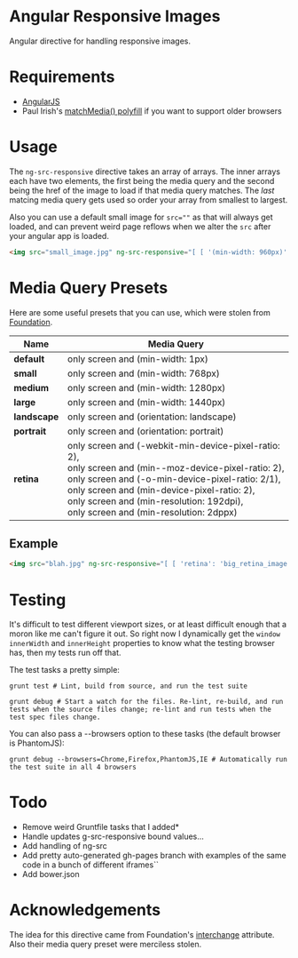 # Angular Responsive Images

Angular directive for handling responsive images.

# Requirements

* [AngularJS](http://angularjs.org)
* Paul Irish's [matchMedia() polyfill](https://github.com/paulirish/matchMedia.js/) if you want to support older browsers

# Usage

The `ng-src-responsive` directive takes an array of arrays. The inner arrays each have two elements, the first being the media query and the second being the href of the image to load if that media query matches. The *last* matcing media query gets used so order your array from smallest to largest.

Also you can use a default small image for `src=""` as that will always get loaded, and can prevent weird page reflows when we alter the `src` after your angular app is loaded.

```html
<img src="small_image.jpg" ng-src-responsive="[ [ '(min-width: 960px)': 'larger_image.jpg' ], [ '(min-width: 1700px': 'much_larger_image.jpg' ] ]" />
```

# Media Query Presets

Here are some useful presets that you can use, which were stolen from [Foundation](http://foundation.zurb.com/docs/components/interchange.html).

<table>
  <thead>
    <tr>
      <th>Name</th>
      <th>Media Query</th>
    </tr>
  <tbody>
    <tr>
      <td><strong>default</strong></td>
      <td>only screen and (min-width: 1px)</td>
    </tr>
    <tr>
      <td><strong>small</strong></td>
      <td>only screen and (min-width: 768px)</td>
    </tr>
    <tr>
      <td><strong>medium</strong></td>
      <td>only screen and (min-width: 1280px)</td>
    </tr>
    <tr>
      <td><strong>large</strong></td>
      <td>only screen and (min-width: 1440px)</td>
    </tr>
    <tr>
      <td><strong>landscape</strong></td>
      <td>only screen and (orientation: landscape)</td>
    </tr>
    <tr>
      <td><strong>portrait</strong></td>
      <td>only screen and (orientation: portrait)</td>
    </tr>
    <tr>
      <td><strong>retina</strong></td>
      <td>
        only screen and (-webkit-min-device-pixel-ratio: 2),
        <br>
        only screen and (min--moz-device-pixel-ratio: 2),
        <br>
        only screen and (-o-min-device-pixel-ratio: 2/1),
        <br>
        only screen and (min-device-pixel-ratio: 2),
        <br>
        only screen and (min-resolution: 192dpi),
        <br>
        only screen and (min-resolution: 2dppx)
      </td>
    </tr>
  </tbody>
</table>

## Example

```html
<img src="blah.jpg" ng-src-responsive="[ [ 'retina': 'big_retina_image.jpg' ] ]" />
```

<!--
':   'only screen and (min-width: 1px)',
'small':     'only screen and (min-width: 768px)',
'medium':    'only screen and (min-width: 1280px)',
'large':     'only screen and (min-width: 1440px)',
'landscape': 'only screen and (orientation: landscape)',
'portrait':  'only screen and (orientation: portrait)',
'retina':    'only screen and (-webkit-min-device-pixel-ratio: 2), ' +
             'only screen and (min--moz-device-pixel-ratio: 2), ' +
             'only screen and (-o-min-device-pixel-ratio: 2/1), ' +
             'only screen and (min-device-pixel-ratio: 2), ' +
             'only screen and (min-resolution: 192dpi), ' +
             'only screen and (min-resolution: 2dppx)'
-->

# Testing

It's difficult to test different viewport sizes, or at least difficult enough that a moron like me can't figure it out. So right now I dynamically get the `window` `innerWidth` and `innerHeight` properties to know what the testing browser has, then my tests run off that.

The test tasks a pretty simple:

    grunt test # Lint, build from source, and run the test suite

    grunt debug # Start a watch for the files. Re-lint, re-build, and run tests when the source files change; re-lint and run tests when the test spec files change.

You can also pass a --browsers option to these tasks (the default browser is PhantomJS):

    grunt debug --browsers=Chrome,Firefox,PhantomJS,IE # Automatically run the test suite in all 4 browsers

# Todo

* Remove weird Gruntfile tasks that I added*
* Handle updates g-src-responsive bound values...
* Add handling of ng-src
* Add pretty auto-generated gh-pages branch with examples of the same code in a bunch of different iframes``
* Add bower.json

# Acknowledgements

The idea for this directive came from Foundation's [interchange](http://foundation.zurb.com/docs/components/interchange.html) attribute. Also their media query preset were merciless stolen.